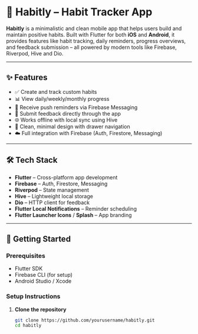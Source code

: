 # 📱 Habitly – Habit Tracker App

**Habitly** is a minimalistic and clean mobile app that helps users build and maintain positive habits. Built with Flutter for both **iOS** and **Android**, it provides features like habit tracking, daily reminders, progress overviews, and feedback submission – all powered by modern tools like Firebase, Riverpod, Hive and Dio.

---

## ✨ Features

- ✅ Create and track custom habits
- 📊 View daily/weekly/monthly progress
- 🔔 Receive push reminders via Firebase Messaging
- 📝 Submit feedback directly through the app
- 🌐 Works offline with local sync using Hive
- 🎯 Clean, minimal design with drawer navigation
- ☁️ Full integration with Firebase (Auth, Firestore, Messaging)

---

## 🛠️ Tech Stack

- **Flutter** – Cross-platform app development
- **Firebase** – Auth, Firestore, Messaging
- **Riverpod** – State management
- **Hive** – Lightweight local storage
- **Dio** – HTTP client for feedback
- **Flutter Local Notifications** – Reminder scheduling
- **Flutter Launcher Icons** / **Splash** – App branding

---

## 🚀 Getting Started

### Prerequisites

- Flutter SDK
- Firebase CLI (for setup)
- Android Studio / Xcode

### Setup Instructions

1. **Clone the repository**
   ```bash
   git clone https://github.com/yourusername/habitly.git
   cd habitly
